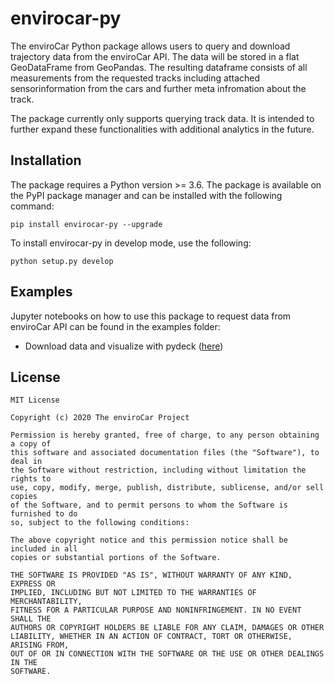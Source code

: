 # envirocar-py

The enviroCar Python package allows users to query and download trajectory data from the enviroCar API. The data will be stored in a flat GeoDataFrame from GeoPandas. The resulting dataframe consists of all measurements from the requested tracks including attached sensorinformation from the cars and further meta infromation about the track. 

The package currently only supports querying track data. It is intended to further expand these functionalities with additional analytics in the future.

## Installation

The package requires a Python version >= 3.6. The package is available on the PyPI package manager and can be installed with the following command:

```
pip install envirocar-py --upgrade
```

To install envirocar-py in develop mode, use the following:

```
python setup.py develop
```

## Examples
Jupyter notebooks on how to use this package to request data from enviroCar API can be found in the examples folder:
 * Download data and visualize with pydeck ([here](https://github.com/enviroCar/envirocar-py/blob/master/examples/api_request_deckgl.ipynb))

## License ##
    MIT License

    Copyright (c) 2020 The enviroCar Project

    Permission is hereby granted, free of charge, to any person obtaining a copy of
    this software and associated documentation files (the "Software"), to deal in
    the Software without restriction, including without limitation the rights to
    use, copy, modify, merge, publish, distribute, sublicense, and/or sell copies
    of the Software, and to permit persons to whom the Software is furnished to do
    so, subject to the following conditions:

    The above copyright notice and this permission notice shall be included in all
    copies or substantial portions of the Software.

    THE SOFTWARE IS PROVIDED "AS IS", WITHOUT WARRANTY OF ANY KIND, EXPRESS OR
    IMPLIED, INCLUDING BUT NOT LIMITED TO THE WARRANTIES OF MERCHANTABILITY,
    FITNESS FOR A PARTICULAR PURPOSE AND NONINFRINGEMENT. IN NO EVENT SHALL THE
    AUTHORS OR COPYRIGHT HOLDERS BE LIABLE FOR ANY CLAIM, DAMAGES OR OTHER
    LIABILITY, WHETHER IN AN ACTION OF CONTRACT, TORT OR OTHERWISE, ARISING FROM,
    OUT OF OR IN CONNECTION WITH THE SOFTWARE OR THE USE OR OTHER DEALINGS IN THE
    SOFTWARE.

